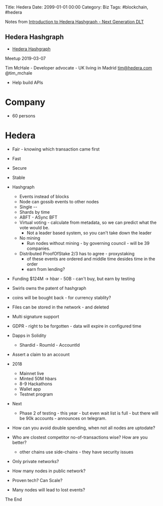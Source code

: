 Title:  Hedera 
Date: 2099-01-01 00:00
Category: Biz
Tags: #blockchain, #hedera

Notes from [Introduction to Hedera Hashgraph - Next Generation DLT](https://www.meetup.com/Hashgraph-Copenhagen-Malmo/events/258974076/)

## Hedera Hashgraph

* [Hedera Hashgraph](https://www.hedera.com/)

Meetup 2019-03-07

Tim McHale - Developer advocate - UK living in Madrid
tim@hedera.com
@tim_mchale

* Help build APIs

# Company

* 60 persons

# Hedera

* Fair - knowing which transaction came first
* Fast
* Secure
* Stable

* Hashgraph
    * Events instead of blocks
    * Node can gossib events to other nodes
    * Single --
    * Shards by time
    * ABFT - ASync BFT
    * Virtual voting - calculate from metadata, so we can predict what the vote would be.
        * Not a leader based system, so you can't take down the leader
    * No mining
        * Run nodes without mining - by governing council - will be 39 companies.
    * Distributed ProofOfStake 2/3 has to agree - proxystaking
        * of these events are ordered and middle time desides time in the order
        * earn from lending?
* Funding $124M -> hbar - 50B - can't buy, but earn by testing
* Swirls owns the patent of hashgraph
* coins will be bought back - for currency stablity?
* Files can be stored in the network - and deleted
* Multi signature support
* GDPR - right to be forgotten - data will expire in configured time
* Dapps in Solidity
    * Shardid - RoumId - AccountId
* Assert a claim to an account

* 2018
    * Mainnet live
    * Minted 50M hbars
    * 8-9 Hackathons
    * Wallet app
    * Testnet program
* Next
    * Phase 2 of testing - this year - but even wait list is full - but there will be 90k accounts - announces on telegram.

* How can you avoid double spending, when not all nodes are uptodate?
* Who are clostest competitor no-of-transactions wise? How are you better?
    * other chains use side-chains - they have security issues
* Only private networks?
* How many nodes in public network? 
* Proven tech? Can Scale?
* Many nodes will lead to lost events?

The End
